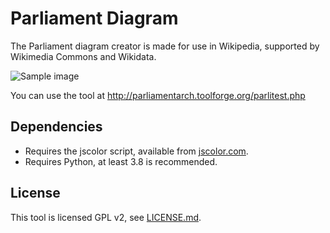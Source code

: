 # Parliament Diagram

The Parliament diagram creator is made for use in Wikipedia, supported by Wikimedia Commons and Wikidata.

![Sample image](images/CumhuriyetMeclisiDagilim.svg)

You can use the tool at http://parliamentarch.toolforge.org/parlitest.php

## Dependencies

* Requires the jscolor script, available from [jscolor.com](jscolor.com).
* Requires Python, at least 3.8 is recommended.

## License

This tool is licensed GPL v2, see [LICENSE.md](LICENSE.md).
